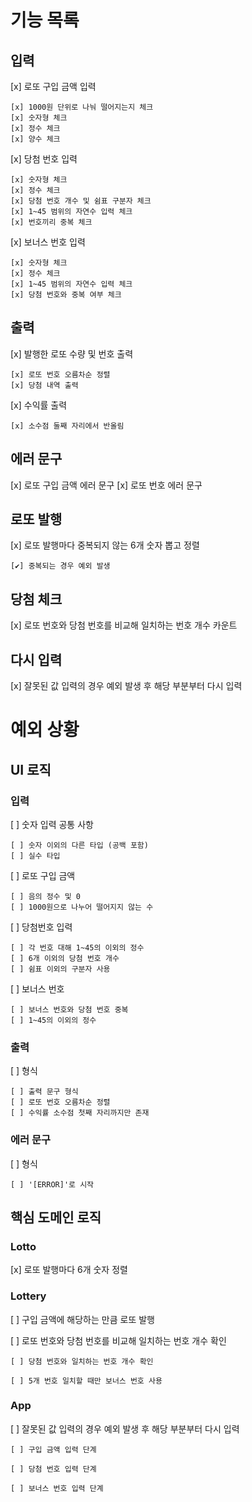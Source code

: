 # 기능 목록

## 입력

[x] 로또 구입 금액 입력

    [x] 1000원 단위로 나눠 떨어지는지 체크
    [x] 숫자형 체크
    [x] 정수 체크
    [x] 양수 체크

[x] 당첨 번호 입력

    [x] 숫자형 체크
    [x] 정수 체크
    [x] 당첨 번호 개수 및 쉼표 구분자 체크
    [x] 1~45 범위의 자연수 입력 체크
    [x] 번호끼리 중복 체크

[x] 보너스 번호 입력

    [x] 숫자형 체크
    [x] 정수 체크
    [x] 1~45 범위의 자연수 입력 체크
    [x] 당첨 번호와 중복 여부 체크

## 출력

[x] 발행한 로또 수량 및 번호 출력

    [x] 로또 번호 오름차순 정렬
    [x] 당첨 내역 출력

[x] 수익률 출력

    [x] 소수점 둘째 자리에서 반올림

## 에러 문구

[x] 로또 구입 금액 에러 문구
[x] 로또 번호 에러 문구

## 로또 발행

[x] 로또 발행마다 중복되지 않는 6개 숫자 뽑고 정렬

    [✔️] 중복되는 경우 예외 발생

## 당첨 체크

[x] 로또 번호와 당첨 번호를 비교해 일치하는 번호 개수 카운트

## 다시 입력

[x] 잘못된 값 입력의 경우 예외 발생 후 해당 부분부터 다시 입력

# 예외 상황

## UI 로직

### 입력

[ ] 숫자 입력 공통 사항

    [ ] 숫자 이외의 다른 타입 (공백 포함)
    [ ] 실수 타입

[ ] 로또 구입 금액

    [ ] 음의 정수 및 0
    [ ] 1000원으로 나누어 떨어지지 않는 수

[ ] 당첨번호 입력

    [ ] 각 번호 대해 1~45의 이외의 정수
    [ ] 6개 이외의 당첨 번호 개수
    [ ] 쉼표 이외의 구분자 사용

[ ] 보너스 번호

    [ ] 보너스 번호와 당첨 번호 중복
    [ ] 1~45의 이외의 정수

### 출력

[ ] 형식

    [ ] 출력 문구 형식
    [ ] 로또 번호 오름차순 정렬
    [ ] 수익률 소수점 첫째 자리까지만 존재

### 에러 문구

[ ] 형식

    [ ] '[ERROR]'로 시작

## 핵심 도메인 로직

### Lotto

[x] 로또 발행마다 6개 숫자 정렬

### Lottery

[ ] 구입 금액에 해당하는 만큼 로또 발행

[ ] 로또 번호와 당첨 번호를 비교해 일치하는 번호 개수 확인

    [ ] 당첨 번호와 일치하는 번호 개수 확인

    [ ] 5개 번호 일치할 때만 보너스 번호 사용

### App

[ ] 잘못된 값 입력의 경우 예외 발생 후 해당 부분부터 다시 입력

    [ ] 구입 금액 입력 단계

    [ ] 당첨 번호 입력 단계

    [ ] 보너스 번호 입력 단계
